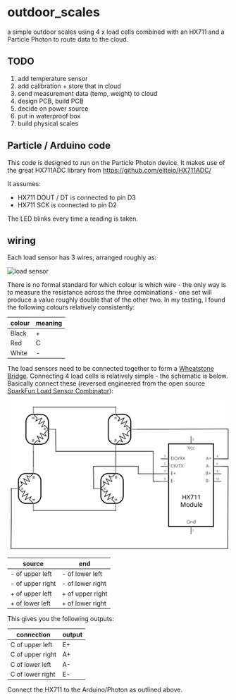 # outdoor_scales

a simple outdoor scales using 4 x load cells combined with an HX711 and a Particle Photon to route data to the cloud.

## TODO
1. add temperature sensor
2. add calibration + store that in cloud
3. send measurement data (temp, weight) to cloud
4. design PCB, build PCB
5. decide on power source
6. put in waterproof box
7. build physical scales

## Particle / Arduino code

This code is designed to run on the Particle Photon device. It makes use of the great HX711ADC library from <https://github.com/eliteio/HX711ADC/>

It assumes:

- HX711 DOUT / DT is connected to pin D3
- HX711 SCK is connected to pin D2

The LED blinks every time a reading is taken.

## wiring

Each load sensor has 3 wires, arranged roughly as:

![load sensor](docs/load_cell.svg)

There is no formal standard for which colour is which wire - the only way is to measure the resistance across the three combinations - one set will produce a value roughly double that of the other two. In my testing, I found the following colours relatively consistently:

| colour | meaning |
|--|--|
| Black | + |
| Red | C |
| White | - |

The load sensors need to be connected together to form a [Wheatstone Bridge](https://www.hbm.com/en/7163/wheatstone-bridge-circuit/). Connecting 4 load cells is relatively simple - the schematic is below. Basically connect these (reversed engineered from the open source [SparkFun Load Sensor Combinator](https://www.sparkfun.com/products/13878)):

![Full bridge connected to HX711](docs/full_bridge.svg)

| source | end |
|--|--|
| - of upper left | - of lower left |
| - of upper right | - of lower right |
| + of upper left | + of upper right |
| + of lower left | + of lower right |

This gives you the following outputs:

| connection | output |
|--|--|
| C of upper left | E+ |
| C of upper right | A+ |
| C of lower left | A- |
| C of lower right | E- |

Connect the HX711 to the Arduino/Photon as outlined above.